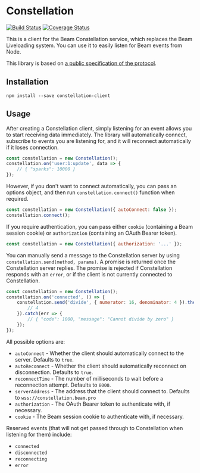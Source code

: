 # Constellation

[![Build Status](https://travis-ci.org/StreamJar/Constellation.svg?branch=master)](https://travis-ci.org/StreamJar/Constellation) [![Coverage Status](https://coveralls.io/repos/github/StreamJar/Constellation/badge.svg?branch=master)](https://coveralls.io/github/StreamJar/Constellation?branch=master)

This is a client for the Beam Constellation service, which replaces the Beam Liveloading system. You can use it to easily listen for Beam events from Node.

This library is based on [a public specification of the protocol](https://dev.beam.pro/reference/liveloading/constellation.pdf).

## Installation

```
npm install --save constellation-client
```

## Usage

After creating a Constellation client, simply listening for an event allows you to start receiving data immediately. The library will automatically connect, subscribe to events you are listening for, and it will reconnect automatically if it loses connection.

```js
const constellation = new Constellation();
constellation.on('user:1:update', data => {
	// { "sparks": 10000 }
});
```

However, if you don't want to connect automatically, you can pass an options object, and then run `constellation.connect()` function when required.

```js
const constellation = new Constellation({ autoConnect: false });
constellation.connect();
```

If you require authentication, you can pass either `cookie` (containing a Beam session cookie) or `authorization` (containing an OAuth Bearer token).

```js
const constellation = new Constellation({ authorization: '...' });
```

You can manually send a message to the Constellation server by using `constellation.send(method, params)`. A promise is returned once the Constellation server replies. The promise is rejected if Constellation responds with an `error`, or if the client is not currently connected to Constellation.

```js
const constellation = new Constellation();
constellation.on('connected', () => {
	constellation.send('divide', { numerator: 16, denominator: 4 }).then(res => {
		// 4
	}).catch(err => {
		// { "code": 1000, "message": "Cannot divide by zero" }
	});
});
```

All possible options are:

- `autoConnect` - Whether the client should automatically connect to the server. Defaults to `true`.
- `autoReconnect` - Whether the client should automatically reconnect on disconnection. Defaults to `true`.
- `reconnectTime` - The number of milliseconds to wait before a reconnection attempt. Defaults to `8000`.
- `serverAddress` - The address that the client should connect to. Defaults to `wss://constellation.beam.pro`
- `authorization` - The OAuth Bearer token to authenticate with, if necessary.
- `cookie` - The Beam session cookie to authenticate with, if necessary.

Reserved events (that will not get passed through to Constellation when listening for them) include:

- `connected`
- `disconnected`
- `reconnecting`
- `error`
